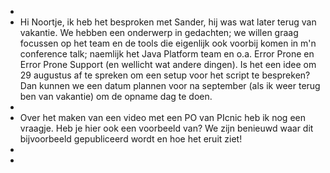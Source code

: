-
- Hi Noortje, ik heb het besproken met Sander, hij was wat later terug van vakantie. We hebben een onderwerp in gedachten; we willen graag focussen op het team en de tools die eigenlijk ook voorbij komen in m'n conference talk; naemlijk het Java Platform team en o.a. Error Prone en Error Prone Support (en wellicht wat andere dingen). Is het een idee om 29 augustus af te spreken om een setup voor het script te bespreken? Dan kunnen we een datum plannen voor na september (als ik weer terug ben van vakantie) om de opname dag te doen.
-
- Over het maken van een video met een PO van PIcnic heb ik nog een vraagje. Heb je hier ook een voorbeeld van? We zijn benieuwd waar dit bijvoorbeeld gepubliceerd wordt en hoe het eruit ziet!
-
-
